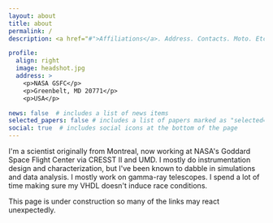 ```yaml
---
layout: about
title: about
permalink: /
description: <a href="#">Affiliations</a>. Address. Contacts. Moto. Etc.

profile:
  align: right
  image: headshot.jpg
  address: >
    <p>NASA GSFC</p>
    <p>Greenbelt, MD 20771</p>
    <p>USA</p>

news: false  # includes a list of news items
selected_papers: false # includes a list of papers marked as "selected={true}"
social: true  # includes social icons at the bottom of the page
---
```


I'm a scientist originally from Montreal, now working at NASA's Goddard Space Flight Center via CRESST II and UMD. I mostly do instrumentation design and characterization, but I've been known to dabble in simulations and data analysis. I mostly work on gamma-ray telescopes. I spend a lot of time making sure my VHDL doesn't induce race conditions. 

This page is under construction so many of the links may react unexpectedly. 